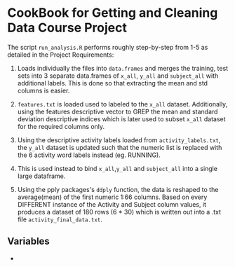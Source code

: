 # CookBook for Getting and Cleaning Data Course Project

The script `run_analysis.R` performs roughly step-by-step from 1-5 as detailed in the Project Requirements:

1. Loads individually the files into `data.frames` and merges the training, test sets into 3 separate data.frames of `x_all`, `y_all` and `subject_all` with additional labels. This is done so that extracting the mean and std columns is easier.

2. `features.txt` is loaded used to labeled to the `x_all` dataset. Additionally, using the features descriptive vector to GREP the mean and standard deviation descriptive indices which is later used to subset `x_all` dataset for the required columns only.

3. Using the descriptive activity labels loaded from `activity_labels.txt`, the `y_all` dataset is updated such that the numeric list is replaced with the 6 activity word labels instead (eg. RUNNING).

4. This is used instead to bind `x_all`,`y_all` and `subject_all` into a single large dataframe.

5. Using the pply packages's `ddply` function, the data is reshaped to the average(mean) of the first numeric 1:66 columns. Based on every DIFFERENT instance of the Activity and Subject column values, it produces a dataset of 180 rows (6 * 30) which is written out into a .txt file `activity_final_data.txt`.

## Variables

* 